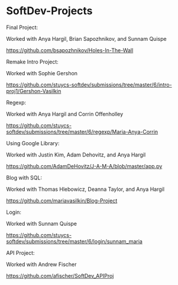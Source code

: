 SoftDev-Projects
================
Final Project:
  
  Worked with Anya Hargil, Brian Sapozhnikov, and Sunnam Quispe
  
  https://github.com/bsapozhnikov/Holes-In-The-Wall
  
Remake Intro Project:

  Worked with Sophie Gershon
  
  https://github.com/stuycs-softdev/submissions/tree/master/6/intro-proj1/Gershon-Vasilkin
  
Regexp:

  Worked with Anya Hargil and Corrin Offenholley
  
  https://github.com/stuycs-softdev/submissions/tree/master/6/regexp/Maria-Anya-Corrin
  
Using Google Library:

  Worked with Justin Kim, Adam Dehovitz, and Anya Hargil
  
  https://github.com/AdamDeHovitz/J-A-M-A/blob/master/app.py
  
Blog with SQL:

  Worked with Thomas Hlebowicz, Deanna Taylor, and Anya Hargil
  
  https://github.com/mariavasilkin/Blog-Project
  
Login:

  Worked with Sunnam Quispe
  
  https://github.com/stuycs-softdev/submissions/tree/master/6/login/sunnam_maria
  
API Project:

  Worked with Andrew Fischer
  
  https://github.com/afischer/SoftDev_APIProj
